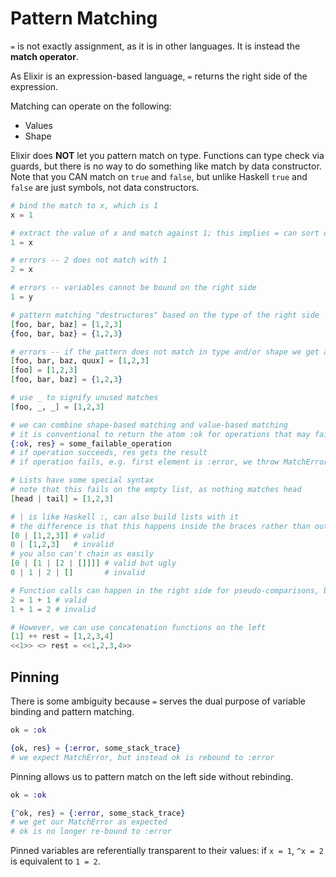 # Pattern Matching

`=` is not exactly assignment, as it is in other languages. It is instead the **match operator**.

As Elixir is an expression-based language, `=` returns the right side of the expression.

Matching can operate on the following:
* Values
* Shape

Elixir does **NOT** let you pattern match on type. Functions can type check via guards, but there is no way to do something like match by data constructor. Note that you CAN match on `true` and `false`, but unlike Haskell `true` and `false` are just symbols, not data constructors.

```elixir
# bind the match to x, which is 1
x = 1

# extract the value of x and match against 1; this implies = can sort of be used for comparison
1 = x

# errors -- 2 does not match with 1
2 = x

# errors -- variables cannot be bound on the right side
1 = y

# pattern matching "destructures" based on the type of the right side
[foo, bar, baz] = [1,2,3]
{foo, bar, baz} = {1,2,3}

# errors -- if the pattern does not match in type and/or shape we get an error
[foo, bar, baz, quux] = [1,2,3]
[foo] = [1,2,3]
[foo, bar, baz] = {1,2,3}

# use _ to signify unused matches
[foo, _, _] = [1,2,3]

# we can combine shape-based matching and value-based matching
# it is conventional to return the atom :ok for operations that may fail
{:ok, res} = some_failable_operation
# if operation succeeds, res gets the result
# if operation fails, e.g. first element is :error, we throw MatchError

# Lists have some special syntax
# note that this fails on the empty list, as nothing matches head
[head | tail] = [1,2,3]

# | is like Haskell :, can also build lists with it
# the difference is that this happens inside the braces rather than outside
[0 | [1,2,3]] # valid
0 | [1,2,3]   # invalid
# you also can't chain as easily
[0 | [1 | [2 | []]]] # valid but ugly
0 | 1 | 2 | []       # invalid

# Function calls can happen in the right side for pseudo-comparisons, but not on the left.
2 = 1 + 1 # valid
1 + 1 = 2 # invalid

# However, we can use concatenation functions on the left
[1] ++ rest = [1,2,3,4]
<<1>> <> rest = <<1,2,3,4>>
```

## Pinning

There is some ambiguity because `=` serves the dual purpose of variable binding and pattern matching.

```elixir
ok = :ok

{ok, res} = {:error, some_stack_trace}
# we expect MatchError, but instead ok is rebound to :error
```

Pinning allows us to pattern match on the left side without rebinding.

```elixir
ok = :ok

{^ok, res} = {:error, some_stack_trace}
# we get our MatchError as expected
# ok is no longer re-bound to :error
```

Pinned variables are referentially transparent to their values: if `x = 1`, `^x = 2` is equivalent to `1 = 2`.
